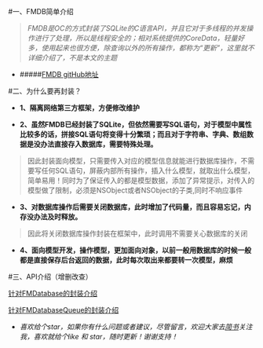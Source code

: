 #一、FMDB简单介绍
>*FMDB是OC的方式封装了SQLite的C语言API，并且它对于多线程的并发操作进行了处理，所以是线程安全的；相对系统提供的CoreData，轻量好多，使用起来也很方便，除查询以外的所有操作，都称为“更新”，这里就不详细介绍了，不是本文的主题*
- #####[FMDB gitHub地址](https://github.com/ccgus/fmdb)

#二、为什么要再封装？
- **1、隔离网络第三方框架，方便修改维护**

- **2、虽然FMDB已经封装了SQLite，但依然需要写SQL语句，对于模型中属性比较多的话，拼接SQL语句将变得十分繁琐；而且对于字符串、字典、数组数据是没办法直接存入数据库，需要特殊处理。**
>因此封装面向模型，只需要传入对应的模型信息就能进行数据库操作，不需要写任何SQL语句，屏蔽内部所有操作，插入什么模型，就取出什么模型，简单易用！同时为了保证传入的都是模型数据，添加了异常提示，对传入的模型做了限制，必须是NSObject或者NSObject的子类,同时不响应事件

- **3、对数据库操作后需要关闭数据库，此时增加了代码量，而且容易忘记，内存没办法及时释放。**
>因此将关闭数据库操作封装在框架中，此时调用不需要关心数据库的关闭

- **4、面向模型开发，操作模型，更加面向对象，以前一般用数据库的时候一般都是直接保存后台返回的数据，此时每次取出来都要转一次模型，麻烦**

#三、API介绍（增删改查）

[针对FMDatabase的封装介绍](http://www.jianshu.com/p/17defd564844)

[针对FMDatabaseQueue的封装介绍](http://www.jianshu.com/p/5d48ff77e46e)

- *喜欢给个star，如果你有什么问题或者建议，尽管留言，欢迎大家去[简书](http://www.jianshu.com/users/fe5700cfb223/latest_articles)关注我，喜欢就给个like 和 star，随时更新！谢谢支持！*
